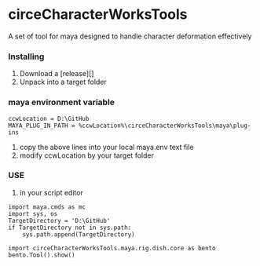 circeCharacterWorksTools
========================

A set of tool for maya designed to handle character deformation effectively

### Installing

1. Download a [release][]
2. Unpack into a target folder

### maya environment variable
```
ccwLocation = D:\GitHub
MAYA_PLUG_IN_PATH = %ccwLocation%\circeCharacterWorksTools\maya\plug-ins
```
1. copy the above lines into your local maya.env text file
2. modify ccwLocation by your target folder

### USE
1. in your script editor
```
import maya.cmds as mc
import sys, os
TargetDirectory = 'D:\GitHub'
if TargetDirectory not in sys.path:
    sys.path.append(TargetDirectory)

import circeCharacterWorksTools.maya.rig.dish.core as bento
bento.Tool().show()
```
